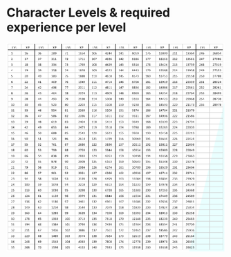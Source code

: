 # Character Levels & required experience per level

![](../.gitbook/assets/screen-shot-2021-09-08-at-4.07.41-pm.png)
